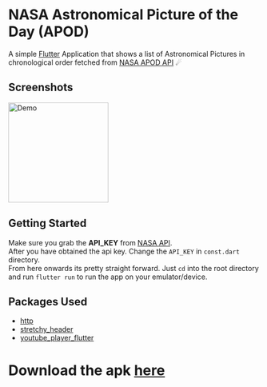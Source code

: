 # NASA Astronomical Picture of the Day (APOD)

A simple [Flutter](https://flutter.dev/) Application that shows a list of Astronomical Pictures in chronological order fetched from [NASA APOD API](https://apod.nasa.gov/apod/astropix.html) ☄

## Screenshots
<img src="screenshots/screenshot.gif" alt="Demo" width="200"/>

## Getting Started
Make sure you grab the **API_KEY** from [NASA API](https://api.nasa.gov/).
<br>After you have obtained the api key.
Change the `API_KEY` in `const.dart` directory.
<br>
From here onwards its pretty straight forward. Just `cd` into the root directory and run `flutter run` to run the app on your emulator/device.


## Packages Used
- [http](https://pub.dev/packages/http)
- [stretchy_header](https://pub.dev/packages/stretchy_header)
- [youtube_player_flutter](https://pub.dev/packages/youtube_player_flutter)

# Download the apk [here](https://drive.google.com/file/d/1HXPf0RgQFyw-vMSTTEStesI8dTVP3TAB/view?usp=sharing)
